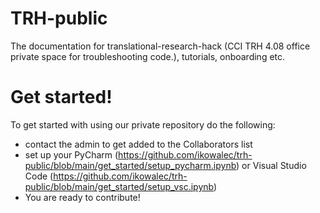 # TRH-public
The documentation for translational-research-hack (CCI TRH 4.08 office private space for troubleshooting code.), tutorials, onboarding etc.


# Get started!
To get started with using our private repository do the following:
- contact the admin to get added to the Collaborators list
- set up your PyCharm (https://github.com/ikowalec/trh-public/blob/main/get_started/setup_pycharm.ipynb) or Visual Studio Code (https://github.com/ikowalec/trh-public/blob/main/get_started/setup_vsc.ipynb)
- You are ready to contribute!
